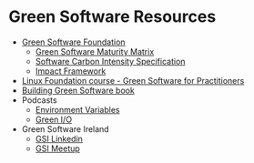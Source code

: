 # Green Software Resources

- [Green Software Foundation](https://greensoftware.foundation)
    - [Green Software Maturity Matrix](https://maturity-matrix.greensoftware.foundation/)
    - [Software Carbon Intensity Specification](https://sci.greensoftware.foundation/)
    - [Impact Framework](https://if.greensoftware.foundation/)
- [Linux Foundation course - Green Software for Practitioners](https://training.linuxfoundation.org/training/green-software-for-practitioners-lfc131/)
- [Building Green Software book](https://www.oreilly.com/library/view/building-green-software/9781098150617/)
- Podcasts
    - [Environment Variables](https://podcasts.castplus.fm/environment-variables)
    - [Green I/O](https://podcasts.castplus.fm/greenio)
- Green Software Ireland
    - [GSI Linkedin](https://www.linkedin.com/company/103479189/)
    - [GSI Meetup](https://www.meetup.com/green_software_ireland/)

